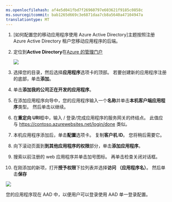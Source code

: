 ```yaml
---
ms.openlocfilehash: af4e5d041fbd7f26960797e603621f9185c0858c
ms.sourcegitcommit: bab1265d669c3e6871daa7cb8a5640a47104947a
translationtype: MT
---
```

1. [如何配置您的移动应用程序使用 Azure Active Directory]主题按照注册 Azure Active Directory 租户您移动应用程序的后端。

2. 定位到**Active Directory**在[Azure 的管理门户]

   ![](./media/app-service-mobile-adal-register-app/app-service-navigate-aad.png)

3. 选择您的目录，然后选择**应用程序**选项卡的顶部。 若要创建新的应用程序注册的底部，单击**添加**。 

4. 单击**添加我的公司正在开发的应用程序**。

5. 在添加应用程序向导中，您的应用程序输入一个**名称**并单击**本机客户端应用程序**类型。 然后单击以继续。

6. 在**重定向 URI**框中，输入 / 登录/完成应用程序的服务网关的终结点。 此值应与 https://contoso.azurewebsites.net/login/done 类似。

7. 本机应用程序添加后，单击**配置**选项卡。 复制**客户机 ID**。 您将稍后需要它。

8. 向下滚动页面到**到其他应用程序的权限**部分，单击**添加应用程序**。

9. 搜索以前注册的 web 应用程序并单击加号图标。 再单击检查关闭对话框。

10. 在刚添加的新项，打开**授予权限**下拉列表并选择**访问 （应用程序名）**。 然后单击**保存**

   ![](./media/app-service-mobile-adal-register-app/aad-native-client-add-permissions.png)

您的应用程序现在 AAD 中，以便用户可以登录使用 AAD 单一登录配置。

[Azure 的管理门户]: https://manage.windowsazure.com/
[如何使用 Azure Active Directory 配置您的移动应用程序]: ../articles/app-service-how-to-configure-active-directory-authentication-preview.md
